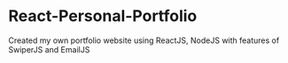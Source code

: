 # React-Personal-Portfolio
Created my own portfolio website using ReactJS, NodeJS with features of SwiperJS and EmailJS
